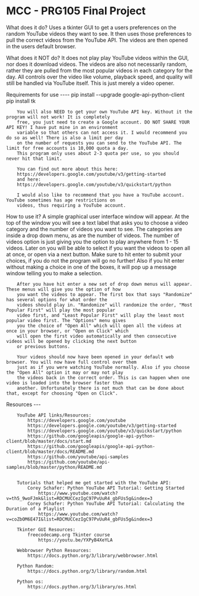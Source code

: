 # MCC - PRG105 Final Project

What does it do?
        Uses a tkinter GUI to get a users preferences on the random YouTube videos they want to see. It then uses those
        preferences to pull the correct videos from the YouTube API. The videos are then opened in the users default
        browser.

What does it NOT do?
        It does not play play YouTube videos within the GUI, nor does it download videos. The videos are also not
        necessarily random, rather they are pulled from the most popular videos in each category for the day. All
        controls over the video like volume, playback speed, and quality will still be handled via YouTube itself.
        This is just merely a video opener.

Requirements for use ----
        pip install --upgrade google-api-python-client
        pip install tk

        You will also NEED to get your own YouTube API key. Without it the program will not work! It is completely
        free, you just need to create a Google account. DO NOT SHARE YOUR API KEY! I have put mine in an environment
        variable so that others can not access it. I would recommend you do so as well! There is also a limit per day
        on the number of requests you can send to the YouTube API. The limit for free accounts is 10,000 quota a day.
        This program only uses about 2-3 quota per use, so you should never hit that limit.

        You can find out more about this here:
        https://developers.google.com/youtube/v3/getting-started
        and here:
        https://developers.google.com/youtube/v3/quickstart/python

        I would also like to recommend that you have a YouTube account. YouTube sometimes has age restrictions on
        videos, thus requiring a YouTube account.

How to use it?
        A simple graphical user interface window will appear. At the top of the window you will see a text label that
        asks you to choose a video category and the number of videos you want to see. The categories are inside a drop
        down menu, as are the number of videos. The number of videos option is just giving you the option to play
        anywhere from 1 - 15 videos. Later on you will be able to select if you want the videos to open all at once,
        or open via a next button. Make sure to hit enter to submit your choices, if you do not the program will go no
        further! Also if you hit enter without making a choice in one of the boxes, it will pop up a message window
        telling you to make a selection.

        After you have hit enter a new set of drop down menus will appear. These menus will give you the option of how
        you want the videos to appear. The first box that says "Randomize" has several options for what order the
        videos should play in. "Randomize" will randomize the order, "Most Popular First" will play the most popular
        video first, and "Least Popular First" will play the least most popular video first. The "Options" menu gives
        you the choice of "Open All" which will open all the videos at once in your browser, or "Open on Click" which
        will open the first video automatically and then consecutive videos will be opened by clicking the next button
        or previous buttons.

        Your videos should now have been opened in your default web browser. You will now have full control over them
        just as if you were watching YouTube normally. Also if you choose the "Open All" option it may or may not play
        the videos back in the correct order. This is can happen when one video is loaded into the browser faster than
        another. Unfortunately there is not much that can be done about that, except for choosing "Open on Click".

Resources ---

        YouTube API links/Resources:
            https://developers.google.com/youtube
            https://developers.google.com/youtube/v3/getting-started
            https://developers.google.com/youtube/v3/quickstart/python
            https://github.com/googleapis/google-api-python-client/blob/master/docs/start.md
            https://github.com/googleapis/google-api-python-client/blob/master/docs/README.md
            https://github.com/youtube/api-samples
            https://github.com/youtube/api-samples/blob/master/python/README.md


        Tutorials that helped me get started with the YouTube API:
            Corey Schafer: Python YouTube API Tutorial: Getting Started
                https://www.youtube.com/watch?v=th5_9woFJmk&list=RDCMUCCezIgC97PvUuR4_gbFUs5g&index=3
            Corey Schafer: Python YouTube API Tutorial: Calculating the Duration of a Playlist
                https://www.youtube.com/watch?v=coZbOM6E47I&list=RDCMUCCezIgC97PvUuR4_gbFUs5g&index=3

        Tkinter GUI Resources:
            freecodecamp.org Tkinter course
                https://youtu.be/YXPyB4XeYLA

        Webbrowser Python Resources:
            https://docs.python.org/3/library/webbrowser.html

        Python Random:
            https://docs.python.org/3/library/random.html

        Python os:
            https://docs.python.org/3/library/os.html

